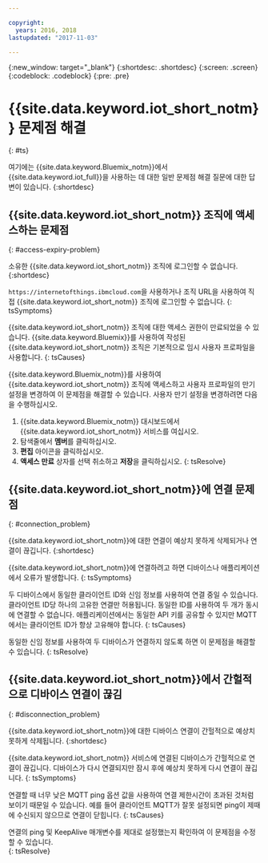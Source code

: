 ```yaml
---

copyright:
  years: 2016, 2018
lastupdated: "2017-11-03"

---
```


{:new_window: target="\_blank"}
{:shortdesc: .shortdesc}
{:screen: .screen}
{:codeblock: .codeblock}
{:pre: .pre}

# {{site.data.keyword.iot_short_notm}} 문제점 해결
{: #ts}

여기에는 {{site.data.keyword.Bluemix_notm}}에서 {{site.data.keyword.iot_full}}을 사용하는 데 대한 일반 문제점 해결 질문에 대한 답변이 있습니다.
{:shortdesc}

## {{site.data.keyword.iot_short_notm}} 조직에 액세스하는 문제점
{: #access-expiry-problem}

소유한 {{site.data.keyword.iot_short_notm}} 조직에 로그인할 수 없습니다.
{:shortdesc}

`https://internetofthings.ibmcloud.com`을 사용하거나 조직 URL을 사용하여 직접 {{site.data.keyword.iot_short_notm}} 조직에 로그인할 수 없습니다.
{: tsSymptoms}

{{site.data.keyword.iot_short_notm}} 조직에 대한 액세스 권한이 만료되었을 수 있습니다. {{site.data.keyword.Bluemix}}를 사용하여 작성된 {{site.data.keyword.iot_short_notm}} 조직은 기본적으로 임시 사용자 프로파일을 사용합니다.
{: tsCauses}

{{site.data.keyword.Bluemix_notm}}를 사용하여 {{site.data.keyword.iot_short_notm}} 조직에 액세스하고 사용자 프로파일의 만기 설정을 변경하여 이 문제점을 해결할 수 있습니다. 사용자 만기 설정을 변경하려면 다음을 수행하십시오.

1. {{site.data.keyword.Bluemix_notm}} 대시보드에서 {{site.data.keyword.iot_short_notm}} 서비스를 여십시오.
2. 탐색줄에서 **멤버**를 클릭하십시오.
3. **편집** 아이콘을 클릭하십시오.
4. **액세스 만료** 상자를 선택 취소하고 **저장**을 클릭하십시오.
{: tsResolve}

## {{site.data.keyword.iot_short_notm}}에 연결 문제점
{: #connection_problem}

{{site.data.keyword.iot_short_notm}}에 대한 연결이 예상치 못하게 삭제되거나 연결이 끊깁니다.
{:shortdesc}

{{site.data.keyword.iot_short_notm}}에 연결하려고 하면 디바이스나 애플리케이션에서 오류가 발생합니다.
{: tsSymptoms}

두 디바이스에서 동일한 클라이언트 ID와 신임 정보를 사용하여 연결 중일 수 있습니다. 클라이언트 ID당 하나의 고유한 연결만 허용됩니다. 동일한 ID를 사용하여 두 개가 동시에 연결할 수 없습니다. 애플리케이션에서는 동일한 API 키를 공유할 수 있지만 MQTT에서는 클라이언트 ID가 항상 고유해야 합니다.
{: tsCauses}

동일한 신임 정보를 사용하여 두 디바이스가 연결하지 않도록 하면 이 문제점을 해결할 수 있습니다.
{: tsResolve}

## {{site.data.keyword.iot_short_notm}}에서 간헐적으로 디바이스 연결이 끊김
{: #disconnection_problem}

{{site.data.keyword.iot_short_notm}}에 대한 디바이스 연결이 간헐적으로 예상치 못하게 삭제됩니다.
{:shortdesc}

{{site.data.keyword.iot_short_notm}} 서비스에 연결된 디바이스가 간헐적으로 연결이 끊깁니다. 디바이스가 다시 연결되지만 잠시 후에 예상치 못하게 다시 연결이 끊깁니다.
{: tsSymptoms}

연결할 때 너무 낮은 MQTT ping 옵션 값을 사용하여 연결 제한시간이 초과된 것처럼 보이기 때문일 수 있습니다. 예를 들어 클라이언트 MQTT가 잘못 설정되면 ping이 제때에 수신되지 않으므로 연결이 닫힙니다.
{: tsCauses}

연결의 ping 및 KeepAlive 매개변수를 제대로 설정했는지 확인하여 이 문제점을 수정할 수 있습니다.   
{: tsResolve}

